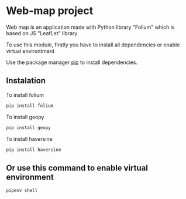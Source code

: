 # Web-map project 
Web map is an application made with Python library "Folium" which is based on JS "LeafLet" library

To use this module, firstly you have to install all dependencies or enable virtual environtment

Use the package manager [pip](https://pip.pypa.io/en/stable/) to install dependencies.

## Instalation
To install folium
```bash
pip install folium
```
To install geopy
```bash
pip install geopy
```
To install haversine
```bash
pip install haversine
```

## Or use this command to enable virtual environment
```bash
pipenv shell
```
